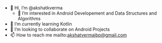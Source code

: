 - 👋 Hi, I’m @akshatkverma
  - 👀 I’m interested in Android Developement and Data Structures and Algorithms
- 🌱 I’m currently learning Kotlin
- 💞️ I’m looking to collaborate on Android Projects  
- 📫 How to reach me mailto:akshatvermajbp@gmail.com

<!---
akshatkverma/akshatkverma is a ✨ special ✨ repository because its `README.md` (this file) appears on your GitHub profile.
You can click the Preview link to take a look at your changes.
--->

